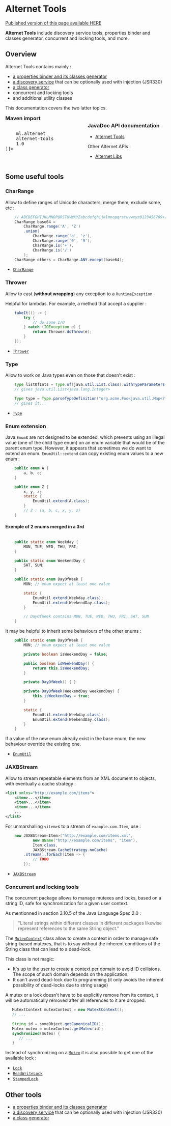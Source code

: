 # Alternet Tools

<div class="nopub">
<a href="http://alternet.ml/alternet-libs/tools/tools.html">
Published version of this page available HERE</a></div>

**Alternet Tools** include discovery service tools, properties binder and classes generator, concurrent and locking tools, and more.

## Overview

Alternet Tools contains mainly :

* [a properties binder and its classes generator](properties.html)
* [a discovery service](discovery.html) that can be optionally used with injection (JSR330)
* [a class generator](../tools-generator/generator.html)
* concurrent and locking tools
* and additional utility classes

This documentation covers the two latter topics.

<div style="columns: 2">
<div>
<h3 style="margin: 0">Maven import</h3>
<pre class="prettyprint"><![CDATA[
<dependency>
    <groupId>ml.alternet</groupId>
    <artifactId>alternet-tools</artifactId>
    <version>1.0</version>
</dependency>]]>
</pre>
</div>
<div style="break-before: column">
<h3>JavaDoc API documentation</h3>
<ul><li><a href="apidocs/index.html">Alternet Tools</a></li></ul>
<p>Other Alternet APIs :</p>
<ul><li><a href="../apidocs/index.html">Alternet Libs</a></li></ul>
</div>
</div>

## Some useful tools

### CharRange

Allow to define ranges of Unicode characters, merge them, exclude some, etc :

```java
    // ABCDEFGHIJKLMNOPQRSTUVWXYZabcdefghijklmnopqrstuvwxyz0123456789+/
    CharRange base64 = 
        CharRange.range('A', 'Z')
        .union(
            CharRange.range('a', 'z'),
            CharRange.range('0', '9'),
            CharRange.is('+'),
            CharRange.is('/')
        );
    CharRange others = CharRange.ANY.except(base64);
```

* [`CharRange`](apidocs/ml/alternet/misc/CharRange.html)

### Thrower

Allow to cast (**without wrapping**) any exception to a `RuntimeException`.

Helpful for lambdas. For example, a method that accept a supplier :

```java
    takeIt(() -> {
        try {
            // do some I/O
        } catch (IOException e) {
            return Thrower.doThrow(e);
        }
    });
```
* [`Thrower`](apidocs/ml/alternet/misc/Thrower.html)

### Type

Allow to work on Java types even on those that doesn't exist :

```java
    Type listOfInts = Type.of(java.util.List.class).withTypeParameters(Type.of(int.class));
    // gives java.util.List<java.lang.Integer>

    Type type = Type.parseTypeDefinition("org.acme.Foo<java.util.Map<?, ? super java.lang.Integer>,com.example.Bar[],java.lang.Appendable>");
    // gives it...
```

* [`Type`](apidocs/ml/alternet/misc/Type.html)

### Enum extension

Java `Enum`s are not designed to be extended, which prevents using an illegal value (one of the child type enum) on an enum variable that would be of the parent enum type. However, it appears that sometimes we do want to extend an enum. `EnumUtil::extend` can copy existing enum values to a new enum :

```java
    public enum A {
        a, b, c;
    }

    public enum Z {
        x, y, z;
        static {
            EnumUtil.extend(A.class);
        }
        // Z : (a, b, c, x, y, z)
    }
```

#### Exemple of 2 enums merged in a 3rd

```java

    public static enum Weekday {
        MON, TUE, WED, THU, FRI;
    }

    public static enum WeekendDay {
        SAT, SUN;
    }

    public static enum DayOfWeek {
        MON; // enum expect at least one value

        static {
            EnumUtil.extend(Weekday.class);
            EnumUtil.extend(WeekendDay.class);
        }

        // DayOfWeek contains MON, TUE, WED, THU, FRI, SAT, SUN
    }
```

It may be helpful to inherit some behaviours of the other enums :

```java
    public static enum DayOfWeek {
        MON; // enum expect at least one value

        private boolean isWeekendDay = false;

        public boolean isWeekendDay() {
            return this.isWeekendDay;
        }

        private DayOfWeek() { }

        private DayOfWeek(WeekendDay weekendDay) {
            this.isWeekendDay = true;
        }

        static {
            EnumUtil.extend(Weekday.class);
            EnumUtil.extend(WeekendDay.class);
        }
    }
```

If a value of the new enum already exist in the base enum, the new behaviour override the existing one.

* [`EnumUtil`](apidocs/ml/alternet/util/EnumUtil.html)

### JAXBStream

Allow to stream repeatable elements from an XML document to objects, with eventually a cache strategy :

```xml
<list xmlns="http://example.com/items">
    <item>...</item>
    <item>...</item>
    <item>...</item>
    ...
</list>
```

For unmarshalling `<item>`s to a stream of `example.com.Item`, use :

```java
    new JAXBStream<Item>("http://example.com/items.xml", 
            new QName("http://example.com/items", "item"), 
            Item.class, 
            JAXBStream.CacheStrategy.noCache)
        .stream().forEach(item -> {
            // TODO
        });
```

* [`JAXBStream`](apidocs/ml/alternet/misc/JAXBStream.html)

### Concurrent and locking tools

The concurrent package allows to manage mutexes and locks, based on a string ID, safe for
synchronization for a given user context.

As mentionned in section 3.10.5 of the Java Language Spec 2.0 :
> "Literal strings within different classes in different packages likewise represent references to the same String object."

The [`MutexContext`](apidocs/ml/alternet/concurrent/MutexContext.html) class
allow to create a context in order to manage safe string-based mutexes, that
is to say without the inherent conditions of the String class that can lead
to a dead-lock.

This class is not magic:

* It's up to the user to create a context per domain to avoid ID
collisions. The scope of such domain depends on the application.
* It can't avoid dead-lock due to programming (it only avoids the inherent
possibility of dead-locks due to string usage)

A mutex or a lock doesn't have to be explicitly remove from its context, it
will be automatically removed after all references to it are dropped.

```java
   MutextContext mutexContext = new MutextContext();
   // ...
   
   String id = someObject.getCanonicalID();
   Mutex mutex = mutexContext.getMutex(id);
   synchronized(mutex) {
      // ...
   }
```

Instead of synchronizing on a [`Mutex`](apidocs/ml/alternet/concurrent/Mutex.html)
it is also possible to get one of the available lock :

* [`Lock`](apidocs/ml/alternet/concurrent/MutexContext.html#getLock-java.lang.String-)
* [`ReadWriteLock`](apidocs/ml/alternet/concurrent/MutexContext.html#getReadWriteLock-java.lang.String-)
* [`StampedLock`](apidocs/ml/alternet/concurrent/MutexContext.html#getStampedLock-java.lang.String-)

## Other tools

* [a properties binder and its classes generator](properties.html)
* [a discovery service](discovery.html) that can be optionally used with injection (JSR330)
* [a class generator](../tools-generator/generator.html)
